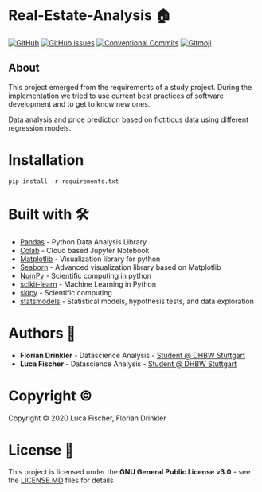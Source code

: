 # Real-Estate-Analysis :house:

[![GitHub](https://img.shields.io/github/license/Drinkler/Real-Estate-Analysis)](https://github.com/Drinkler/Real-Estate-Analysis/blob/main/LICENSE)
[![GitHub issues](https://img.shields.io/github/issues/Drinkler/Real-Estate-Analysis)](https://github.com/Drinkler/Real-Estate-Analysis/issues)
[![Conventional Commits](https://img.shields.io/badge/Conventional%20Commits-1.0.0-yellow.svg)](https://conventionalcommits.org)
[![Gitmoji](https://img.shields.io/badge/gitmoji-%20😜%20😍-FFDD67.svg?style=flat)](https://gitmoji.carloscuesta.me)

## About
This project emerged from the requirements of a study project. During the implementation we tried to use current best practices of software development and to get to know new ones.

Data analysis and price prediction based on fictitious data using different regression models.

# Installation
```
pip install -r requirements.txt
```

# Built with :hammer_and_wrench:

- [Pandas](https://pandas.pydata.org/) - Python Data Analysis Library
- [Colab](http://colab.research.google.com/) - Cloud based Jupyter Notebook 
- [Matplotlib](https://matplotlib.org/) - Visualization library for python
- [Seaborn](https://seaborn.pydata.org/) - Advanced visualization library based on Matplotlib
- [NumPy](https://numpy.org/) - Scientific computing in python
- [scikit-learn](https://scikit-learn.org/stable/) - Machine Learning in Python
- [skipy](https://www.scipy.org/) - Scientific computing
- [statsmodels](https://www.statsmodels.org/stable/index.html) - Statistical models, hypothesis tests, and data exploration

# Authors :busts_in_silhouette:

-   **Florian Drinkler** - Datascience Analysis - [Student @ DHBW Stuttgart](https://www.dhbw-stuttgart.de/home/)
-   **Luca Fischer** - Datascience Analysis - [Student @ DHBW Stuttgart](https://www.dhbw-stuttgart.de/home/)

# Copyright :copyright:

Copyright :copyright: 2020 Luca Fischer, Florian Drinkler

# License :page_facing_up:

This project is licensed under the **GNU General Public License v3.0** - see the [LICENSE.MD](https://github.com/Drinkler/Real-Estate-Analysis/blob/main/LICENSE) files for details